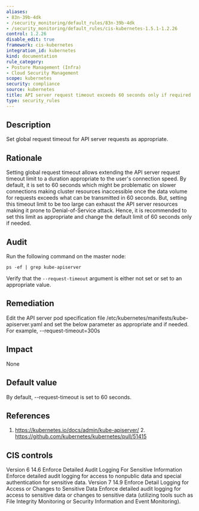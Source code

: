 ```yaml
---
aliases:
- 83n-39b-4dk
- /security_monitoring/default_rules/83n-39b-4dk
- /security_monitoring/default_rules/cis-kubernetes-1.5.1-1.2.26
control: 1.2.26
disable_edit: true
framework: cis-kubernetes
integration_id: kubernetes
kind: documentation
rule_category:
- Posture Management (Infra)
- Cloud Security Management
scope: kubernetes
security: compliance
source: kubernetes
title: API server request timeout exceeds 60 seconds only if required
type: security_rules
---
```


## Description

Set global request timeout for API server requests as appropriate.

## Rationale

Setting global request timeout allows extending the API server request timeout limit to a duration appropriate to the user's connection speed. By default, it is set to 60 seconds which might be problematic on slower connections making cluster resources inaccessible once the data volume for requests exceeds what can be transmitted in 60 seconds. But, setting this timeout limit to be too large can exhaust the API server resources making it prone to Denial-of-Service attack. Hence, it is recommended to set this limit as appropriate and change the default limit of 60 seconds only if needed.

## Audit

Run the following command on the master node: 
```
ps -ef | grep kube-apiserver
```
Verify that the `--request-timeout` argument is either not set or set to an appropriate value.

## Remediation

Edit the API server pod specification file /etc/kubernetes/manifests/kube-apiserver.yaml and set the below parameter as appropriate and if needed. For example, --request-timeout=300s

## Impact

None

## Default value

By default, --request-timeout is set to 60 seconds.

## References

1. https://kubernetes.io/docs/admin/kube-apiserver/ 2. https://github.com/kubernetes/kubernetes/pull/51415

## CIS controls

Version 6 14.6 Enforce Detailed Audit Logging For Sensitive Information Enforce detailed audit logging for access to nonpublic data and special authentication for sensitive data. Version 7 14.9 Enforce Detail Logging for Access or Changes to Sensitive Data Enforce detailed audit logging for access to sensitive data or changes to sensitive data (utilizing tools such as File Integrity Monitoring or Security Information and Event Monitoring).
